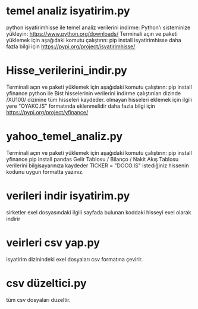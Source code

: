 # temel analiz isyatirim.py
python isyatirimhisse ile temel analiz verilerini indirme: 
Python'ı sisteminize yükleyin: https://www.python.org/downloads/
Terminali açın ve paketi yüklemek için aşağıdaki komutu çalıştırın:
pip install isyatirimhisse
daha fazla bilgi için 
https://pypi.org/project/isyatirimhisse/
# Hisse_verilerini_indir.py
Terminali açın ve paketi yüklemek için aşağıdaki komutu çalıştırın:
pip install yfinance
python ile Bist hisselerinin verilerini indirme 
çalıştırılan dizinde /XU100/ dizinine tüm hisseleri kaydeder.
olmayan hisseleri eklemek için ilgili yere "OYAKC.IS"  formatında eklenmelidir
daha fazla bilgi için 
https://pypi.org/project/yfinance/
# yahoo_temel_analiz.py
Terminali açın ve paketi yüklemek için aşağıdaki komutu çalıştırın:
pip install yfinance
pip install pandas
Gelir Tablosu / Bilanço / Nakit Akış Tablosu 
verilerini bilgisayarınıza kaydeder 
TICKER = "DOCO.IS"   istediğiniz hissenin kodunu uygun formatta yazınız.
# verileri indir isyatirim.py
sirketler exel dosyasındaki ilgili sayfada bulunan koddaki hisseyi exel olarak indirir
# veirleri csv yap.py
isyatirim dizinindeki exel dosyaları csv formatına çevirir.
# csv düzeltici.py
tüm csv dosyaları düzeltir.
